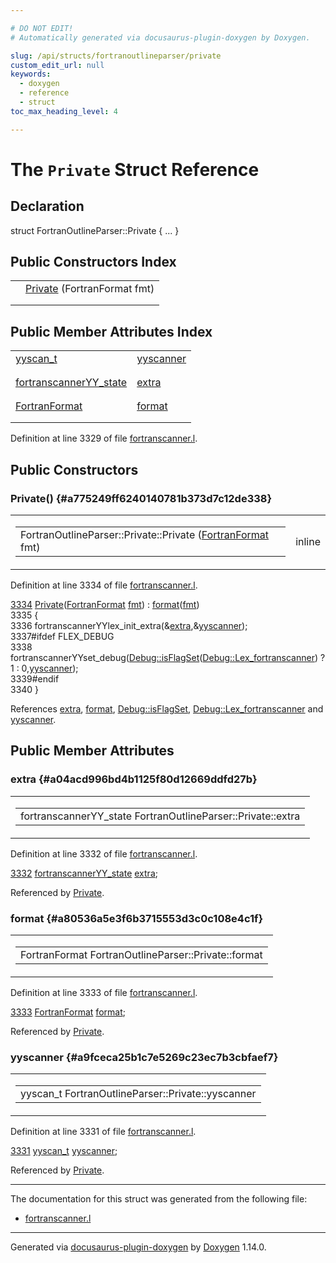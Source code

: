 ```yaml
---

# DO NOT EDIT!
# Automatically generated via docusaurus-plugin-doxygen by Doxygen.

slug: /api/structs/fortranoutlineparser/private
custom_edit_url: null
keywords:
  - doxygen
  - reference
  - struct
toc_max_heading_level: 4

---
```


<div class="doxyPage">

# The `Private` Struct Reference



## Declaration

<div class="doxyDeclaration">
struct FortranOutlineParser::Private { ... }
</div>

## Public Constructors Index

<table class="doxyMembersIndex">

<tr class="doxyMemberIndexItem">
<td class="doxyMemberIndexItemType" align="left" valign="top"></td>
<td class="doxyMemberIndexItemName" align="left" valign="top"><a href="#a775249ff6240140781b373d7c12de338">Private</a> (FortranFormat fmt)</td>
</tr>
<tr class="doxyMemberIndexDescription">
<td class="doxyMemberIndexDescriptionLeft"></td>
<td class="doxyMemberIndexDescriptionRight">
</td>
</tr>
<tr class="doxyMemberIndexSeparator">
<td class="doxyMemberIndexSeparator" colspan="2"></td>
</tr>

</table>

## Public Member Attributes Index

<table class="doxyMembersIndex">

<tr class="doxyMemberIndexItem">
<td class="doxyMemberIndexItemType" align="left" valign="top"><a href="/web-doxygen/docs/api/files/src/code-l/#a9484188abbc459dafcbd4c96425fa70b">yyscan_t</a></td>
<td class="doxyMemberIndexItemName" align="left" valign="top"><a href="#a9fceca25b1c7e5269c23ec7b3cbfaef7">yyscanner</a></td>
</tr>
<tr class="doxyMemberIndexDescription">
<td class="doxyMemberIndexDescriptionLeft"></td>
<td class="doxyMemberIndexDescriptionRight">
</td>
</tr>
<tr class="doxyMemberIndexSeparator">
<td class="doxyMemberIndexSeparator" colspan="2"></td>
</tr>

<tr class="doxyMemberIndexItem">
<td class="doxyMemberIndexItemType" align="left" valign="top"><a href="/web-doxygen/docs/api/structs/fortranscanneryy-state">fortranscannerYY_state</a></td>
<td class="doxyMemberIndexItemName" align="left" valign="top"><a href="#a04acd996bd4b1125f80d12669ddfd27b">extra</a></td>
</tr>
<tr class="doxyMemberIndexDescription">
<td class="doxyMemberIndexDescriptionLeft"></td>
<td class="doxyMemberIndexDescriptionRight">
</td>
</tr>
<tr class="doxyMemberIndexSeparator">
<td class="doxyMemberIndexSeparator" colspan="2"></td>
</tr>

<tr class="doxyMemberIndexItem">
<td class="doxyMemberIndexItemType" align="left" valign="top"><a href="/web-doxygen/docs/api/files/src/types-h/#ad3f2a8c13ceee9c0aaeabf930dd88266">FortranFormat</a></td>
<td class="doxyMemberIndexItemName" align="left" valign="top"><a href="#a80536a5e3f6b3715553d3c0c108e4c1f">format</a></td>
</tr>
<tr class="doxyMemberIndexDescription">
<td class="doxyMemberIndexDescriptionLeft"></td>
<td class="doxyMemberIndexDescriptionRight">
</td>
</tr>
<tr class="doxyMemberIndexSeparator">
<td class="doxyMemberIndexSeparator" colspan="2"></td>
</tr>

</table>


<p>Definition at line 3329 of file <a href="/web-doxygen/docs/api/files/src/fortranscanner-l">fortranscanner.l</a>.</p>

<div class="doxySectionDef">

## Public Constructors

### Private() {#a775249ff6240140781b373d7c12de338}

<div class="doxyMemberItem">
<div class="doxyMemberProto">
<table class="doxyMemberLabels">
<tr class="doxyMemberLabels">
<td class="doxyMemberLabelsLeft">
<table class="doxyMemberName">
<tr>
<td class="doxyMemberName">FortranOutlineParser::Private::Private (<a href="/web-doxygen/docs/api/files/src/types-h/#ad3f2a8c13ceee9c0aaeabf930dd88266">FortranFormat</a> fmt)</td>
</tr>
</table>
</td>
<td class="doxyMemberLabelsRight">
<span class="doxyMemberLabels">
<span class="doxyMemberLabel inline">inline</span>
</span>
</td>
</tr>
</table>
</div>
<div class="doxyMemberDoc">


<p>Definition at line 3334 of file <a href="/web-doxygen/docs/api/files/src/fortranscanner-l">fortranscanner.l</a>.</p>

<div class="doxyProgramListing">

<div class="doxyCodeLine"><span class="doxyLineNumber"><a href="#a775249ff6240140781b373d7c12de338">3334</a></span><span class="doxyLineContent"><span class="doxyHighlight">  <a href="#a775249ff6240140781b373d7c12de338">Private</a>(<a href="/web-doxygen/docs/api/files/src/types-h/#ad3f2a8c13ceee9c0aaeabf930dd88266">FortranFormat</a> <a href="/web-doxygen/docs/api/namespaces/fmt">fmt</a>) : <a href="#a80536a5e3f6b3715553d3c0c108e4c1f">format</a>(<a href="/web-doxygen/docs/api/namespaces/fmt">fmt</a>)</span></span></div>
<div class="doxyCodeLine"><span class="doxyLineNumber">3335</span><span class="doxyLineContent"><span class="doxyHighlight">  {</span></span></div>
<div class="doxyCodeLine"><span class="doxyLineNumber">3336</span><span class="doxyLineContent"><span class="doxyHighlight">    fortranscannerYYlex_init_extra(&amp;<a href="#a04acd996bd4b1125f80d12669ddfd27b">extra</a>,&amp;<a href="#a9fceca25b1c7e5269c23ec7b3cbfaef7">yyscanner</a>);</span></span></div>
<div class="doxyCodeLine"><span class="doxyLineNumber">3337</span><span class="doxyLineContent"><span class="doxyHighlightPreprocessor">#ifdef FLEX_DEBUG</span></span></div>
<div class="doxyCodeLine"><span class="doxyLineNumber">3338</span><span class="doxyLineContent"><span class="doxyHighlight">    fortranscannerYYset_debug(<a href="/web-doxygen/docs/api/classes/debug/#a96e9401783e852c91f341b3f98198061">Debug::isFlagSet</a>(<a href="/web-doxygen/docs/api/classes/debug/#a1c3f4696cf44a23f41e034323c426f7da091a33c7c46121c2ed6ca91caf90462e">Debug::Lex_fortranscanner</a>) ? 1 : 0,<a href="#a9fceca25b1c7e5269c23ec7b3cbfaef7">yyscanner</a>);</span></span></div>
<div class="doxyCodeLine"><span class="doxyLineNumber">3339</span><span class="doxyLineContent"><span class="doxyHighlightPreprocessor">#endif</span></span></div>
<div class="doxyCodeLine"><span class="doxyLineNumber">3340</span><span class="doxyLineContent"><span class="doxyHighlight">  }</span></span></div>

</div>


References <a href="#a04acd996bd4b1125f80d12669ddfd27b">extra</a>, <a href="#a80536a5e3f6b3715553d3c0c108e4c1f">format</a>, <a href="/web-doxygen/docs/api/classes/debug/#a96e9401783e852c91f341b3f98198061">Debug::isFlagSet</a>, <a href="/web-doxygen/docs/api/classes/debug/#a1c3f4696cf44a23f41e034323c426f7da091a33c7c46121c2ed6ca91caf90462e">Debug::Lex&#95;fortranscanner</a> and <a href="#a9fceca25b1c7e5269c23ec7b3cbfaef7">yyscanner</a>.
</div>
</div>

</div>

<div class="doxySectionDef">

## Public Member Attributes

### extra {#a04acd996bd4b1125f80d12669ddfd27b}

<div class="doxyMemberItem">
<div class="doxyMemberProto">
<table class="doxyMemberLabels">
<tr class="doxyMemberLabels">
<td class="doxyMemberLabelsLeft">
<table class="doxyMemberName">
<tr>
<td class="doxyMemberName">fortranscannerYY_state FortranOutlineParser::Private::extra</td>
</tr>
</table>
</td>
</tr>
</table>
</div>
<div class="doxyMemberDoc">


<p>Definition at line 3332 of file <a href="/web-doxygen/docs/api/files/src/fortranscanner-l">fortranscanner.l</a>.</p>

<div class="doxyProgramListing">

<div class="doxyCodeLine"><span class="doxyLineNumber"><a href="#a04acd996bd4b1125f80d12669ddfd27b">3332</a></span><span class="doxyLineContent"><span class="doxyHighlight">  <a href="/web-doxygen/docs/api/structs/fortranscanneryy-state">fortranscannerYY_state</a> <a href="#a04acd996bd4b1125f80d12669ddfd27b">extra</a>;</span></span></div>

</div>


Referenced by <a href="#a775249ff6240140781b373d7c12de338">Private</a>.
</div>
</div>

### format {#a80536a5e3f6b3715553d3c0c108e4c1f}

<div class="doxyMemberItem">
<div class="doxyMemberProto">
<table class="doxyMemberLabels">
<tr class="doxyMemberLabels">
<td class="doxyMemberLabelsLeft">
<table class="doxyMemberName">
<tr>
<td class="doxyMemberName">FortranFormat FortranOutlineParser::Private::format</td>
</tr>
</table>
</td>
</tr>
</table>
</div>
<div class="doxyMemberDoc">


<p>Definition at line 3333 of file <a href="/web-doxygen/docs/api/files/src/fortranscanner-l">fortranscanner.l</a>.</p>

<div class="doxyProgramListing">

<div class="doxyCodeLine"><span class="doxyLineNumber"><a href="#a80536a5e3f6b3715553d3c0c108e4c1f">3333</a></span><span class="doxyLineContent"><span class="doxyHighlight">  <a href="/web-doxygen/docs/api/files/src/types-h/#ad3f2a8c13ceee9c0aaeabf930dd88266">FortranFormat</a> <a href="#a80536a5e3f6b3715553d3c0c108e4c1f">format</a>;</span></span></div>

</div>


Referenced by <a href="#a775249ff6240140781b373d7c12de338">Private</a>.
</div>
</div>

### yyscanner {#a9fceca25b1c7e5269c23ec7b3cbfaef7}

<div class="doxyMemberItem">
<div class="doxyMemberProto">
<table class="doxyMemberLabels">
<tr class="doxyMemberLabels">
<td class="doxyMemberLabelsLeft">
<table class="doxyMemberName">
<tr>
<td class="doxyMemberName">yyscan_t FortranOutlineParser::Private::yyscanner</td>
</tr>
</table>
</td>
</tr>
</table>
</div>
<div class="doxyMemberDoc">


<p>Definition at line 3331 of file <a href="/web-doxygen/docs/api/files/src/fortranscanner-l">fortranscanner.l</a>.</p>

<div class="doxyProgramListing">

<div class="doxyCodeLine"><span class="doxyLineNumber"><a href="#a9fceca25b1c7e5269c23ec7b3cbfaef7">3331</a></span><span class="doxyLineContent"><span class="doxyHighlight">  <a href="/web-doxygen/docs/api/files/src/code-l/#a9484188abbc459dafcbd4c96425fa70b">yyscan_t</a> <a href="#a9fceca25b1c7e5269c23ec7b3cbfaef7">yyscanner</a>;</span></span></div>

</div>


Referenced by <a href="#a775249ff6240140781b373d7c12de338">Private</a>.
</div>
</div>

</div>

<hr/>

<p>The documentation for this struct was generated from the following file:</p>

<ul>
<li><a href="/web-doxygen/docs/api/files/src/fortranscanner-l">fortranscanner.l</a></li>
</ul>

<hr/>

<p class="doxyGeneratedBy">Generated via <a href="https://github.com/xpack/docusaurus-plugin-doxygen">docusaurus-plugin-doxygen</a> by <a href="https://www.doxygen.nl">Doxygen</a> 1.14.0.</p>

</div>
